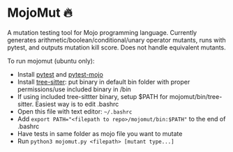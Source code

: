 MojoMut 🔥
==============
A mutation testing tool for Mojo programming language.
Currently generates arithmetic/boolean/conditional/unary operator mutants, runs with pytest, and outputs mutation kill score. Does not handle equivalent mutants.

To run mojomut (ubuntu only):

- Install [pytest] and [pytest-mojo] 
- Install [tree-sitter]: put binary in default bin folder with proper permissions/use included binary in /bin
- If using included tree-sittter binary, setup $PATH for mojomut/bin/tree-sitter. Easiest way is to edit .bashrc
- Open this file with text editor: ```~/.bashrc```
- Add ```export PATH="<filepath to repo>/mojomut/bin:$PATH"``` to the end of .bashrc
- Have tests in same folder as mojo file you want to mutate
- Run ```python3 mojomut.py <filepath> [mutant type...]```

[tree-sitter]: https://github.com/tree-sitter/tree-sitter
[tree-sitter-mojo]: https://github.com/b-price/tree-sitter-mojo
[pytest]: https://docs.pytest.org/en/8.2.x/
[pytest-mojo]: https://github.com/guidorice/mojo-pytest


